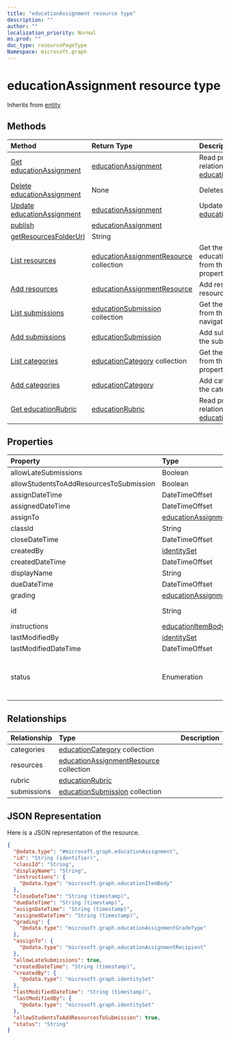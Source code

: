 ```yaml
---
title: "educationAssignment resource type"
description: ""
author: ""
localization_priority: Normal
ms.prod: ""
doc_type: resourcePageType
Namespace: microsoft.graph
---
```



# educationAssignment resource type




Inherits from [entity](../resources/entity.md)

## Methods
|Method|Return Type|Description|
|:---|:---|:---|
|[Get educationAssignment](../api/educationassignment-get.md)|[educationAssignment](../resources/educationAssignment.md)|Read properties and relationships of the [educationAssignment](../resources/educationassignment.md) object.|
|[Delete educationAssignment](../api/educationassignment-delete.md)|None|Deletes a [educationAssignment](../resources/educationassignment.md).|
|[Update educationAssignment](../api/educationassignment-update.md)|[educationAssignment](../resources/educationAssignment.md)|Update the properties of a [educationAssignment](../resources/educationassignment.md) object.|
|[publish](../api/educationassignment-publish.md)|[educationAssignment](../resources/educationAssignment.md)||
|[getResourcesFolderUrl](../api/educationassignment-getresourcesfolderurl.md)|String||
|[List resources](../api/educationassignment-list-resources.md)|[educationAssignmentResource](../resources/educationAssignmentResource.md) collection|Get the educationAssignmentResources from the resources navigation property.|
|[Add resources](../api/educationassignment-post-resources.md)|[educationAssignmentResource](../resources/educationAssignmentResource.md)|Add resources by posting to the resources collection.|
|[List submissions](../api/educationassignment-list-submissions.md)|[educationSubmission](../resources/educationSubmission.md) collection|Get the educationSubmissions from the submissions navigation property.|
|[Add submissions](../api/educationassignment-post-submissions.md)|[educationSubmission](../resources/educationSubmission.md)|Add submissions by posting to the submissions collection.|
|[List categories](../api/educationassignment-list-categories.md)|[educationCategory](../resources/educationCategory.md) collection|Get the educationCategories from the categories navigation property.|
|[Add categories](../api/educationassignment-post-categories.md)|[educationCategory](../resources/educationCategory.md)|Add categories by posting to the categories collection.|
|[Get educationRubric](../api/educationrubric-get.md)|[educationRubric](../resources/educationRubric.md)|Read properties and relationships of the [educationRubric](../resources/educationrubric.md) object.|

## Properties
|Property|Type|Description|
|:---|:---|:---|
|allowLateSubmissions|Boolean||
|allowStudentsToAddResourcesToSubmission|Boolean||
|assignDateTime|DateTimeOffset||
|assignedDateTime|DateTimeOffset||
|assignTo|[educationAssignmentRecipient](../resources/educationAssignmentRecipient.md)||
|classId|String||
|closeDateTime|DateTimeOffset||
|createdBy|[identitySet](../resources/identitySet.md)||
|createdDateTime|DateTimeOffset||
|displayName|String||
|dueDateTime|DateTimeOffset||
|grading|[educationAssignmentGradeType](../resources/educationAssignmentGradeType.md)||
|id|String| Inherited from [entity](../resources/entity.md)|
|instructions|[educationItemBody](../resources/educationItemBody.md)||
|lastModifiedBy|[identitySet](../resources/identitySet.md)||
|lastModifiedDateTime|DateTimeOffset||
|status|Enumeration|. Possible values are: `draft`, `published`, `assigned`, `unknownFutureValue`.|

## Relationships
|Relationship|Type|Description|
|:---|:---|:---|
|categories|[educationCategory](../resources/educationCategory.md) collection||
|resources|[educationAssignmentResource](../resources/educationAssignmentResource.md) collection||
|rubric|[educationRubric](../resources/educationRubric.md)||
|submissions|[educationSubmission](../resources/educationSubmission.md) collection||

## JSON Representation
Here is a JSON representation of the resource.
<!-- {
  "blockType": "resource",
  "keyProperty": "id",
  "@odata.type": "microsoft.graph.educationAssignment",
  "baseType": "microsoft.graph.entity",
  "openType": false
}
-->
``` json
{
  "@odata.type": "#microsoft.graph.educationAssignment",
  "id": "String (identifier)",
  "classId": "String",
  "displayName": "String",
  "instructions": {
    "@odata.type": "microsoft.graph.educationItemBody"
  },
  "closeDateTime": "String (timestamp)",
  "dueDateTime": "String (timestamp)",
  "assignDateTime": "String (timestamp)",
  "assignedDateTime": "String (timestamp)",
  "grading": {
    "@odata.type": "microsoft.graph.educationAssignmentGradeType"
  },
  "assignTo": {
    "@odata.type": "microsoft.graph.educationAssignmentRecipient"
  },
  "allowLateSubmissions": true,
  "createdDateTime": "String (timestamp)",
  "createdBy": {
    "@odata.type": "microsoft.graph.identitySet"
  },
  "lastModifiedDateTime": "String (timestamp)",
  "lastModifiedBy": {
    "@odata.type": "microsoft.graph.identitySet"
  },
  "allowStudentsToAddResourcesToSubmission": true,
  "status": "String"
}
```

